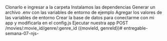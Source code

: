 Clonarlo e ingresar a la carpeta
Instalamos las dependencias
Generar un archivo .env con las variables de entorno de ejemplo
Agregar los valores de las variables de entorno
Crear la base de datos para conectarme con mi app y modificarla en el config.js
Ejecutar nuestra app
POST /movies/:movie_id/genre/:genre_id ({movieId, genreId})# entregable-semana-07-njs-

